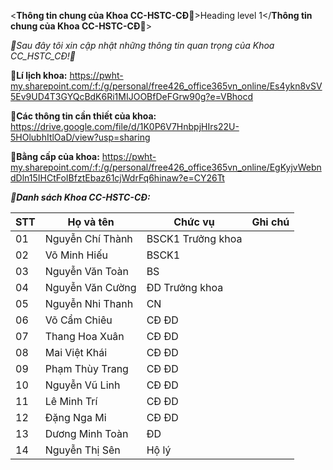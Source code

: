 <**Thông tin chung của Khoa CC-HSTC-CĐ👋**>Heading level
1</**Thông tin chung của Khoa CC-HSTC-CĐ👋**>

_👯Sau đây tôi xin cập nhật những thông tin quan trọng của Khoa CC_HSTC_CĐ!👯_

**🔭Lí lịch khoa:** https://pwht-my.sharepoint.com/:f:/g/personal/free426_office365vn_online/Es4ykn8vSV5Ev9UD4T3GYQcBdK6Ri1MIJOOBfDeFGrw90g?e=VBhocd 

**🔭Các thông tin cần thiết của khoa:** https://drive.google.com/file/d/1K0P6V7HnbpjHIrs22U-5HOlubhItlOaD/view?usp=sharing   

**🔭Bằng cấp của khoa:** https://pwht-my.sharepoint.com/:f:/g/personal/free426_office365vn_online/EgKyjvWebndDln15IHCtFoIBfztEbaz61cjWdrFq6hinaw?e=CY26Tt 

**_🔭Danh sách Khoa CC-HSTC-CĐ:_**

STT | Họ và tên | Chức vụ | Ghi chú
-- | -- | -- | -- 
01 | Nguyễn Chí Thành | BSCK1 Trưởng khoa |  
02 | Võ Minh Hiếu | BSCK1 |  |  
03 | Nguyễn Văn Toàn | BS |  |  
04 | Nguyễn Văn Cường | ĐD Trưởng khoa |  |  
05 | Nguyễn Nhi Thanh | CN | |  
06 | Võ Cẩm Chiêu | CĐ ĐD | |  
07 | Thang Hoa Xuân | CĐ ĐD | |  
08 | Mai Việt Khái | CĐ ĐD | |  
09 | Phạm Thùy Trang | CĐ ĐD | |  
10 | Nguyễn Vũ Linh | CĐ ĐD | |  
11 | Lê Minh Trí | CĐ ĐD | |  
12 | Đặng Nga Mi | CĐ ĐD | |  
13 | Dương Minh Toàn | ĐD | |  
14 | Nguyễn Thị Sên | Hộ lý | |  
